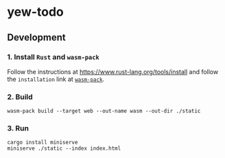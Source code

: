 # yew-todo

## Development

### 1. Install `Rust` and `wasm-pack`

Follow the instructions at https://www.rust-lang.org/tools/install and follow the `installation` link at [`wasm-pack`](https://github.com/rustwasm/wasm-pack).

### 2. Build

```
wasm-pack build --target web --out-name wasm --out-dir ./static
```

### 3. Run

```
cargo install miniserve
miniserve ./static --index index.html
```